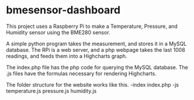 # bmesensor-dashboard
This project uses a Raspberry Pi to make a Temperature, Pressure, and Humidity sensor using the BME280 sensor.

A simple python program takes the measurement, and stores it in a MySQL database.  The RPi is a web server, and a php webpage takes the last 1008 readings, and feeds them into a Highcharts graph.

The index.php file has the php code for querying the MySQL database.  The .js files have the formulas necessary for rendering Highcharts.

The folder structure for the website works like this.
-index 
  index.php
  -js
    temperature.js
    pressure.js
    humidity.js
